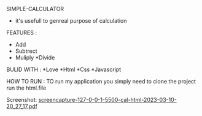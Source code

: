 SIMPLE-CALCULATOR
*  it's usefull to genreal purpose of calculation


FEATURES :
* Add
* Subtrect
* Muliply
 *Divide
 
 BULID WITH :
 *Love
 *Html
 *Css
 *Javascript
 
HOW TO RUN :
TO run my application you simply need to clone the project run the html.file

Screenshot: 
[screencapture-127-0-0-1-5500-cal-html-2023-03-10-20_27_17.pdf](https://github.com/RagunathRa/Calculator/files/10944297/screencapture-127-0-0-1-5500-cal-html-2023-03-10-20_27_17.pdf)

